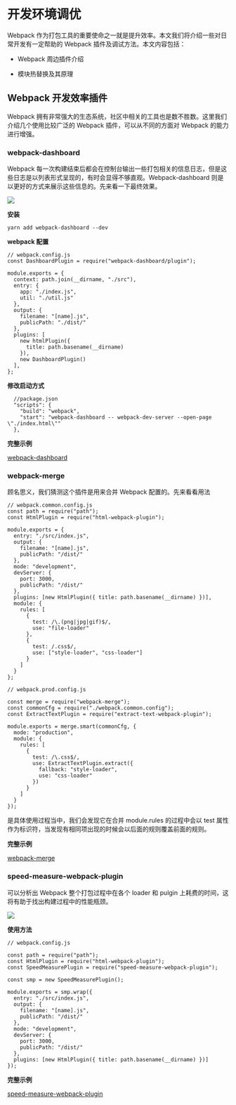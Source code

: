 # 开发环境调优

Webpack 作为打包工具的重要使命之一就是提升效率。本文我们将介绍一些对日常开发有一定帮助的 Webpack 插件及调试方法。本文内容包括：

- Webpack 周边插件介绍

- 模块热替换及其原理

## Webpack 开发效率插件

Webpack 拥有非常强大的生态系统，社区中相关的工具也是数不胜数。这里我们介绍几个使用比较广泛的 Webpack 插件，可以从不同的方面对 Webpack 的能力进行增强。

### webpack-dashboard

Webpack 每一次构建结束后都会在控制台输出一些打包相关的信息日志，但是这些日志是以列表形式呈现的，有时会显得不够直观。Webpack-dashboard 则是以更好的方式来展示这些信息的。先来看一下最终效果。

![](https://raw.githubusercontent.com/super-lin0/pic/master/img/20191003105248.png)

**安装**

```
yarn add webpack-dashboard --dev

```

**webpack 配置**

```
// webpack.config.js
const DashboardPlugin = require("webpack-dashboard/plugin");

module.exports = {
  context: path.join(__dirname, "./src"),
  entry: {
    app: "./index.js",
    util: "./util.js"
  },
  output: {
    filename: "[name].js",
    publicPath: "./dist/"
  },
  plugins: [
    new htmlPlugin({
      title: path.basename(__dirname)
    }),
    new DashboardPlugin()
  ],
};

```

**修改启动方式**

```
  //package.json
  "scripts": {
    "build": "webpack",
    "start": "webpack-dashboard -- webpack-dev-server --open-page \"./index.html\""
  },
```

**完整示例**

<a href="https://github.com/super-lin0/webpack-study/tree/master/webpackinaction/09-best-pratice-for-dev/webpack-dashboard" >webpack-dashboard</a>

### webpack-merge

顾名思义，我们猜测这个插件是用来合并 Webpack 配置的。先来看看用法

```
// webpack.common.config.js
const path = require("path");
const HtmlPlugin = require("html-webpack-plugin");

module.exports = {
  entry: "./src/index.js",
  output: {
    filename: "[name].js",
    publicPath: "/dist/"
  },
  mode: "development",
  devServer: {
    port: 3000,
    publicPath: "/dist/"
  },
  plugins: [new HtmlPlugin({ title: path.basename(__dirname) })],
  module: {
    rules: [
      {
        test: /\.(png|jpg|gif)$/,
        use: "file-loader"
      },
      {
        test: /.css$/,
        use: ["style-loader", "css-loader"]
      }
    ]
  }
};

```

```
// webpack.prod.config.js

const merge = require("webpack-merge");
const commonCfg = require("./webpack.common.config");
const ExtractTextPlugin = require("extract-text-webpack-plugin");

module.exports = merge.smart(commonCfg, {
  mode: "production",
  module: {
    rules: [
      {
        test: /\.css$/,
        use: ExtractTextPlugin.extract({
          fallback: "style-loader",
          use: "css-loader"
        })
      }
    ]
  }
});

```

是具体使用过程当中，我们会发现它在合并 module.rules 的过程中会以 test 属性作为标识符，当发现有相同项出现的时候会以后面的规则覆盖前面的规则。

**完整示例**

<a href="https://github.com/super-lin0/webpack-study/tree/master/webpackinaction/09-best-pratice-for-dev/webpack-merge" >webpack-merge</a>

### speed-measure-webpack-plugin

可以分析出 Webpack 整个打包过程中在各个 loader 和 pulgin 上耗费的时间，这将有助于找出构建过程中的性能瓶颈。

![](https://raw.githubusercontent.com/super-lin0/pic/master/img/20191003114051.png)

**使用方法**

```
// webpack.config.js

const path = require("path");
const HtmlPlugin = require("html-webpack-plugin");
const SpeedMeasurePlugin = require("speed-measure-webpack-plugin");

const smp = new SpeedMeasurePlugin();

module.exports = smp.wrap({
  entry: "./src/index.js",
  output: {
    filename: "[name].js",
    publicPath: "/dist/"
  },
  mode: "development",
  devServer: {
    port: 3000,
    publicPath: "/dist/"
  },
  plugins: [new HtmlPlugin({ title: path.basename(__dirname) })]
});

```

**完整示例**

<a href="https://github.com/super-lin0/webpack-study/tree/master/webpackinaction/09-best-pratice-for-dev/speed-measure-webpack-plugin" >speed-measure-webpack-plugin</a>
